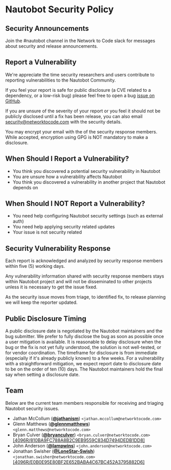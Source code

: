 # Nautobot Security Policy

## Security Announcements

Join the #nautobot channel in the Network to Code slack for messages about security and release announcements.

## Report a Vulnerability

We're appreciate the time security researchers and users contribute to reporting vulnerabilities to the Nautobot Community.

If you feel your report is safe for public disclosure (a CVE related to a dependency, or a low-risk bug) please feel free to open a bug [issue on GitHub](https://github.com/nautobot/nautobot/issues/new/choose). 

If you are unsure of the severity of your report or you feel it should not be publicly disclosed until a fix has been release, you can also email [security@networktocode.com](mailto:security@networktocode.com) with the security details.

You may encrypt your email with the  of the security response members. While accepted, encryption using GPG is NOT mandatory to make a disclosure.

## When Should I Report a Vulnerability?

- You think you discovered a potential security vulnerability in Nautobot   
- You are unsure how a vulnerability affects Nautobot   
- You think you discovered a vulnerability in another project that Nautobot depends on

## When Should I NOT Report a Vulnerability?

- You need help configuring Nautobot security settings (such as external auth)
- You need help applying security related updates
- Your issue is not security related

## Security Vulnerability Response

Each report is acknowledged and analyzed by security response members within five (5) working days.

Any vulnerability information shared with security response members stays within Nautobot project and will not be disseminated to other projects unless it is necessary to get the issue fixed.

As the security issue moves from triage, to identified fix, to release planning we will keep the reporter updated.

## Public Disclosure Timing

A public disclosure date is negotiated by the Nautobot maintainers and the bug submitter. We prefer to fully disclose the bug as soon as possible once a user mitigation is available. It is reasonable to delay disclosure when the bug or the fix is not yet fully understood, the solution is not well-tested, or for vendor coordination. The timeframe for disclosure is from immediate (especially if it's already publicly known) to a few weeks. For a vulnerability with a straightforward mitigation, we expect report date to disclosure date to be on the order of ten (10) days. The Nautobot maintainers hold the final say when setting a disclosure date.

## Team 

Below are the current team members responsible for receiving and triaging Nautobot security issues.

- Jathan McCollum (**[@jathanism](https://github.com/jathanism)**) `<jathan.mccollum@networktocode.com>`
- Glenn Matthews (**[@glennmatthews](https://github.com/glennmatthews)**) `<glenn.matthews@networktocode.com>`
- Bryan Culver (**[@bryanculver](https://github.com/bryanculver)**) `<bryan.culver@networktocode.com>` [[4096R/810BA9FC788A8B2C9EB9559C834D7494DEDB1DD8]](https://keybase.io/bryanculver/pgp_keys.asc)
- John Anderson (**[@lampwins](https://github.com/lampwins)**) `<john.anderson@networktocode.com>`
- Jonathan Swisher (**[@LoneStar-Swish](https://github.com/LoneStar-Swish)**) `<jonathan.swisher@networktocode.com>` [[4096R/E0B0E95E80BF2E652BABA4C67BC452A3795882D6]](https://keybase.io/jswisher/pgp_keys.asc)
